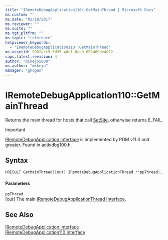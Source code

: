 ```yaml
---
title: "IRemoteDebugApplication110::GetMainThread | Microsoft Docs"
ms.custom: ""
ms.date: "01/18/2017"
ms.reviewer: ""
ms.suite: ""
ms.tgt_pltfrm: ""
ms.topic: "reference"
helpviewer_keywords: 
  - "IRemoteDebugApplication110::GetMainThread"
ms.assetid: 9982acc9-3d35-4dcf-8ca9-662469de4072
caps.latest.revision: 4
author: "mikejo5000"
ms.author: "mikejo"
manager: "ghogen"
---
```

# IRemoteDebugApplication110::GetMainThread
Returns the main thread for hosts that call [SetSite](http://go.microsoft.com/fwlink/?LinkId=232439), otherwise returns E_FAIL.  
  
> [!IMPORTANT]
>  [IRemoteDebugApplication Interface](../../winscript/reference/iremotedebugapplication-interface.md) is implemented by PDM v11.0 and greater. Found in activdbg100.h.  
  
## Syntax  
  
```cpp  
HRESULT GetMainThread([out] IRemoteDebugApplicationThread **ppThread);  
```  
  
#### Parameters  
 `ppThread`  
 [out] The main [IRemoteDebugApplicationThread Interface](../../winscript/reference/iremotedebugapplicationthread-interface.md).  
  
## See Also  
 [IRemoteDebugApplication Interface](../../winscript/reference/iremotedebugapplication-interface.md)   
 [IRemoteDebugApplication110 Interface](../../winscript/reference/iremotedebugapplication110-interface.md)